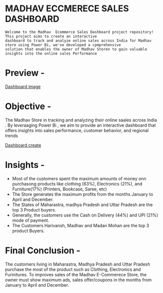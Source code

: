 #   MADHAV  ECCMERECE SALES DASHBOARD
    Welcome to the Madhav  Ecommerce Sales Dashboard project repository! This project aims to create an interactive 
    dashboard to track and analyze online sales across India for Madhav store using Power Bi, we've developed a cpmprehensive 
    solution that enables the owner of Madhav Storen to gain valuable insights into the online sales Performance 
    
# Preview -
<a href = "https://github.com/GauriNale/Power-_Bi_Project_Eccomerce_Sales_Dashbboard/blob/main/Dashboard%20image.png">Dashboard image</a>

# Objective -
   The Madhav Store in tracking and analyzing their online saales across India . By leveraaging Power Bi , we aim to 
   provide an interactive dashboard that offers insights into sales performance, customer behavior, and regional trends

 <a href =  "https://github.com/GauriNale/Power-_Bi_Project_Eccomerce_Sales_Dashbboard/blob/main/Mahadev%20sales%20dashboard.pbix">Dashboard create</a>

# Insights -
  - Most of the customers spent the maximum amounts of money onn purchasong products like clothing (63%),
    Electronics (21%), and Furniture(17%) (Printers, Bookcase, Saree, etc)
 -  The Store generates the maximum profits from the months January to April and December.
 -  The States of Maharastra, madhya Pradesh and Uttar Pradesh are the top 3 Product buyers.
 -  Generally, the customers use the Cash on Delivery (44%) and UPI (21%)  mode of payment.
 -  The Customers Harivansh, Madhav and Madan Mohan are the top 3 product Buyers.

# Final Conclusion - 
   The customers living in Maharastra, Madhya Pradesh and Uttar Pradesh purchase the most of the product such as 
   Clothing, Electronics and Furinitures. To improves sales of the Madhav E-Commerece Store, the owner must show
   maximum ads, sales offer/coupons in the months from January to April and December.
   


  
